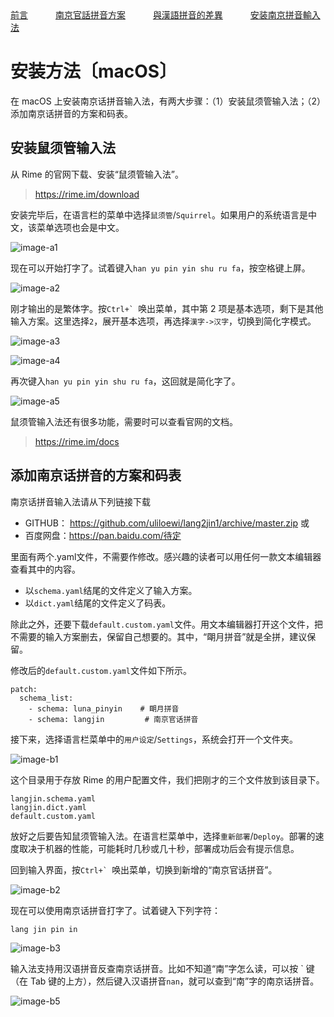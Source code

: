 
<tr>
<td><a style="margin-right: 40px;" href="https://uliloewi.github.io/LangJinPinIn/CiwnIwn">前言</a></td>
<td ><a style="margin-right: 40px;" href="https://uliloewi.github.io/LangJinPinIn/PinInFangAng">南京官話拼音方案</a></td>
<td ><a style="margin-right: 40px;" href="https://uliloewi.github.io/LangJinPinIn/LinIwnChaI">與漢語拼音的差異</a></td>
<td ><a style="margin-right: 40px;" href="https://uliloewi.github.io/LangJinPinIn/angzhuangfa">安装南京拼音輸入法</a></td>
</tr>

# 安装方法〔macOS〕



在 macOS 上安装南京话拼音输入法，有两大步骤：（1）安装鼠须管输入法；（2）添加南京话拼音的方案和码表。

## 安装鼠须管输入法

从 Rime 的官网下载、安装“鼠须管输入法”。

> https://rime.im/download

安装完毕后，在语言栏的菜单中选择`鼠须管`/`Squirrel`。如果用户的系统语言是中文，该菜单选项也会是中文。

![image-a1]

现在可以开始打字了。试着键入`han yu pin yin shu ru fa`，按空格键上屏。

![image-a2]

刚才输出的是繁体字。按```Ctrl+` ```唤出菜单，其中第 2 项是基本选项，剩下是其他输入方案。这里选择`2`，展开基本选项，再选择`漢字->汉字`，切换到简化字模式。

![image-a3]

![image-a4]

再次键入`han yu pin yin shu ru fa`，这回就是简化字了。

![image-a5]

鼠须管输入法还有很多功能，需要时可以查看官网的文档。

> https://rime.im/docs

## 添加南京话拼音的方案和码表

南京话拼音输入法请从下列链接下载

- GITHUB： https://github.com/uliloewi/lang2jin1/archive/master.zip
或
- 百度网盘：https://pan.baidu.com/待定

里面有两个.yaml文件，不需要作修改。感兴趣的读者可以用任何一款文本编辑器查看其中的内容。

- 以`schema.yaml`结尾的文件定义了输入方案。
- 以`dict.yaml`结尾的文件定义了码表。

除此之外，还要下载`default.custom.yaml`文件。用文本编辑器打开这个文件，把不需要的输入方案删去，保留自己想要的。其中，“朙月拼音”就是全拼，建议保留。

修改后的`default.custom.yaml`文件如下所示。

```
patch:
  schema_list:
    - schema: luna_pinyin    # 朙月拼音
    - schema: langjin         # 南京官话拼音
```

接下来，选择语言栏菜单中的`用户设定`/`Settings`，系统会打开一个文件夹。

![image-b1]

这个目录用于存放 Rime 的用户配置文件，我们把刚才的三个文件放到该目录下。

```
langjin.schema.yaml
langjin.dict.yaml
default.custom.yaml
```

放好之后要告知鼠须管输入法。在语言栏菜单中，选择`重新部署`/`Deploy`。部署的速度取决于机器的性能，可能耗时几秒或几十秒，部署成功后会有提示信息。

回到输入界面，按```Ctrl+` ```唤出菜单，切换到新增的“南京官话拼音”。

![image-b2]

现在可以使用南京话拼音打字了。试着键入下列字符：

```
lang jin pin in
```

![image-b3]

输入法支持用汉语拼音反查南京话拼音。比如不知道“南”字怎么读，可以按 \` 键（在 Tab 键的上方），然后键入汉语拼音`nan`，就可以查到“南”字的南京话拼音。

![image-b5]

[image-a1]: https://ww2.sinaimg.cn/large/006mIeATjw1f2qfq0mxlmj30m80m8adb.jpg
[image-a2]: https://ww2.sinaimg.cn/large/006mIeATjw1f2qfq13jhsj30fa0dwgmp.jpg
[image-a3]: https://ww2.sinaimg.cn/large/006mIeATjw1f2qfq1pjxkj30go0fadh9.jpg
[image-a4]: https://ww2.sinaimg.cn/large/006mIeATjw1f2qfq2ak5kj30dw0faab6.jpg
[image-a5]: https://ww1.sinaimg.cn/large/006mIeATjw1f2qfq2v1p0j30fa0fajsm.jpg

[image-b1]: https://ww1.sinaimg.cn/large/006mIeATjw1f2qfq3bolcj30m80m8adb.jpg
[image-b2]: https://uliloewi.github.io/LangJinPinIn/img/squirrelB2.jpg
[image-b3]: https://uliloewi.github.io/LangJinPinIn/img/squirrelB3.jpg
[image-b5]: https://uliloewi.github.io/LangJinPinIn/img/squirrelB5.jpg

